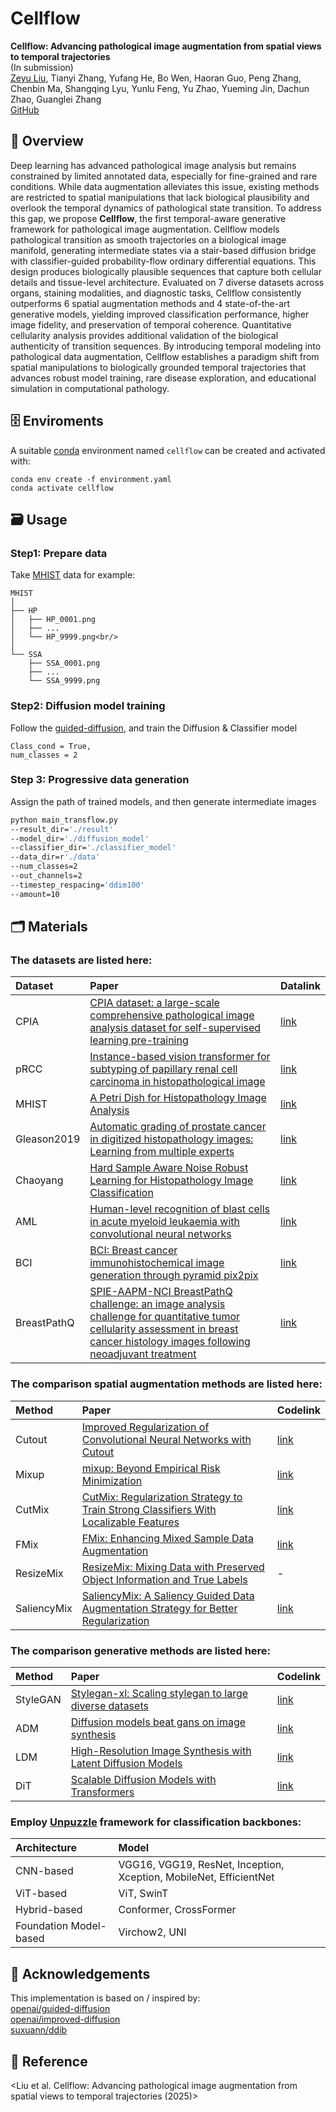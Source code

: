 # Cellflow

**Cellflow: Advancing pathological image augmentation from spatial views to temporal trajectories**<br/>
(In submission)<br/>
[Zeyu Liu](https://github.com/Rowerliu), Tianyi Zhang, Yufang He, Bo Wen, Haoran Guo, Peng Zhang, Chenbin Ma, Shangqing Lyu, Yunlu Feng, Yu Zhao, Yueming Jin, Dachun Zhao, Guanglei Zhang<br/>
[GitHub](https://github.com/Rowerliu/Cellflow)


## 📇 Overview
Deep learning has advanced pathological image analysis but remains constrained by limited annotated data, 
especially for fine-grained and rare conditions. While data augmentation alleviates this issue, 
existing methods are restricted to spatial manipulations that lack biological plausibility and overlook the 
temporal dynamics of pathological state transition. To address this gap, we propose **Cellflow**, 
the first temporal-aware generative framework for pathological image augmentation. 
Cellflow models pathological transition as smooth trajectories on a biological image manifold, 
generating intermediate states via a stair-based diffusion bridge with classifier-guided probability-flow 
ordinary differential equations. This design produces biologically plausible sequences that capture both cellular details 
and tissue-level architecture. Evaluated on 7 diverse datasets across organs, staining modalities, and diagnostic tasks, 
Cellflow consistently outperforms 6 spatial augmentation methods and 4 state-of-the-art generative models, 
yielding improved classification performance, higher image fidelity, and preservation of temporal coherence. 
Quantitative cellularity analysis provides additional validation of the biological authenticity of transition sequences. 
By introducing temporal modeling into pathological data augmentation, Cellflow establishes a paradigm shift from 
spatial manipulations to biologically grounded temporal trajectories that advances robust model training, 
rare disease exploration, and educational simulation in computational pathology.


## 🗄️ Enviroments
A suitable [conda](https://conda.io/) environment named `cellflow` can be created
and activated with:

```
conda env create -f environment.yaml
conda activate cellflow
```


## 🗃️ Usage
### Step1: Prepare data
Take [MHIST](https://bmirds.github.io/MHIST) data for example:<br/>
```
MHIST
│
├── HP
│   ├── HP_0001.png
│   ├── ...
│   └── HP_9999.png<br/>
│
└── SSA
    ├── SSA_0001.png
    ├── ...
    └── SSA_9999.png
```

### Step2: Diffusion model training
Follow the [guided-diffusion](https://github.com/openai/guided-diffusion), and train the Diffusion & Classifier model<br/>
```
Class_cond = True,
num_classes = 2
```

### Step 3: Progressive data generation
Assign the path of trained models, and then generate intermediate images<br/>
```bash
python main_transflow.py 
--result_dir='./result' 
--model_dir='./diffusion_model'
--classifier_dir='./classifier_model'
--data_dir=r'./data'
--num_classes=2
--out_channels=2
--timestep_respacing='ddim100'
--amount=10 
```


## 🗂️ Materials
### The datasets are listed here:

| Dataset                | Paper                                                                                                                                                                                                                                                                           | Datalink                                                 |
|:-----------------------|:--------------------------------------------------------------------------------------------------------------------------------------------------------------------------------------------------------------------------------------------------------------------------------|:---------------------------------------------------------|
| CPIA                   | [CPIA dataset: a large-scale comprehensive pathological image analysis dataset for self-supervised learning pre-training](https://www.sciencedirect.com/science/article/pii/S1746809425006597)                                                                                  | [link](https://github.com/zhanglab2021/CPIA_Dataset)     |
| pRCC                   | [Instance-based vision transformer for subtyping of papillary renal cell carcinoma in histopathological image](https://link.springer.com/chapter/10.1007/978-3-030-87237-3_29)                                                                                                  | [link](https://dataset.chenli.group/home/prcc-subtyping) |
| MHIST                  | [A Petri Dish for Histopathology Image Analysis](http://arxiv.org/abs/2101.12355)                                                                                                                                                                                               | [link](https://bmirds.github.io/MHIST)                   |
| Gleason2019            | [Automatic grading of prostate cancer in digitized histopathology images: Learning from multiple experts](https://www.sciencedirect.com/science/article/pii/S1361841518307497)                                                                                                  | [link](https://gleason2019.grand-challenge.org)          |
| Chaoyang               | [Hard Sample Aware Noise Robust Learning for Histopathology Image Classification](https://ieeexplore.ieee.org/document/9344937)                                                                                                                                                 | [link](https://github.com/bupt-ai-cz/HSA-NRL)            |
| AML                    | [Human-level recognition of blast cells in acute myeloid leukaemia with convolutional neural networks](https://www.nature.com/articles/s42256-019-0101-9)                                                                                                                       | [link](https://doi.org/10.7937/tcia.2019.36f5o9ld)       |
| BCI                    | [BCI: Breast cancer immunohistochemical image generation through pyramid pix2pix](https://ieeexplore.ieee.org/document/9857332)                                                                                                                                                 | [link](https://bupt-ai-cz.github.io/BCI)                 |
| BreastPathQ            | [SPIE-AAPM-NCI BreastPathQ challenge: an image analysis challenge for quantitative tumor cellularity assessment in breast cancer histology images following neoadjuvant treatment](https://www.spiedigitallibrary.org/journalArticle/Download?fullDOI=10.1117/1.JMI.8.3.034501) | [link](https://breastpathq.grand-challenge.org/)         |


### The comparison spatial augmentation methods are listed here:

| Method                 | Paper                                                                                                                            | Codelink                                                  |
|:-----------------------|:---------------------------------------------------------------------------------------------------------------------------------|:----------------------------------------------------------|
| Cutout                 | [Improved Regularization of Convolutional Neural Networks with Cutout](https://arxiv.org/abs/1708.04552)                         | [link](https://github.com/uoguelph-mlrg/Cutout)           |
| Mixup                  | [mixup: Beyond Empirical Risk Minimization](https://arxiv.org/abs/1710.09412)                                                    | [link](https://github.com/facebookresearch/mixup-cifar10) |
| CutMix                 | [CutMix: Regularization Strategy to Train Strong Classifiers With Localizable Features](https://arxiv.org/abs/1905.04899)        | [link](https://github.com/clovaai/CutMix-PyTorch)         |
| FMix                   | [FMix: Enhancing Mixed Sample Data Augmentation](https://arxiv.org/abs/2002.12047)                                               | [link](https://github.com/ecs-vlc/FMix)                   |
| ResizeMix              | [ResizeMix: Mixing Data with Preserved Object Information and True Labels](https://arxiv.org/abs/2012.11101)                     | -                                                         |
| SaliencyMix            | [SaliencyMix: A Saliency Guided Data Augmentation Strategy for Better Regularization](https://arxiv.org/abs/2006.01791)          | [link](https://github.com/SaliencyMix/SaliencyMix)        |


### The comparison generative methods are listed here:

| Method                 | Paper                                                                                                     | Codelink                                                |
|:-----------------------|:----------------------------------------------------------------------------------------------------------|:--------------------------------------------------------|
| StyleGAN               | [Stylegan-xl: Scaling stylegan to large diverse datasets](https://arxiv.org/abs/2202.00273)               | [link](https://github.com/autonomousvision/stylegan-xl) |
| ADM                    | [Diffusion models beat gans on image synthesis](https://arxiv.org/abs/2105.05233)                         | [link](https://github.com/openai/guided-diffusion)      |
| LDM                    | [High-Resolution Image Synthesis with Latent Diffusion Models](https://arxiv.org/abs/2112.10752)          | [link](https://github.com/CompVis/latent-diffusion)     |
| DiT                    | [Scalable Diffusion Models with Transformers](https://arxiv.org/abs/2212.09748)                           | [link](https://github.com/facebookresearch/DiT)         |


### Employ [Unpuzzle](https://github.com/Puzzle-Logic/UnPuzzle) framework for classification backbones:

| Architecture           | Model                                                              |
|:-----------------------|:-------------------------------------------------------------------|
| CNN-based              | VGG16, VGG19, ResNet, Inception, Xception, MobileNet, EfficientNet |
| ViT-based              | ViT, SwinT                                                         |
| Hybrid-based           | Conformer, CrossFormer                                             |
| Foundation Model-based | Virchow2, UNI                                                      |


## 📍 Acknowledgements
This implementation is based on / inspired by:<br/>
[openai/guided-diffusion](https://github.com/openai/guided-diffusion)<br/>
[openai/improved-diffusion](https://github.com/openai/improved-diffusion)<br/>
[suxuann/ddib](https://github.com/suxuann/ddib)


## 📌 Reference
<Liu et al. Cellflow: Advancing pathological image augmentation from spatial views to temporal trajectories (2025)>